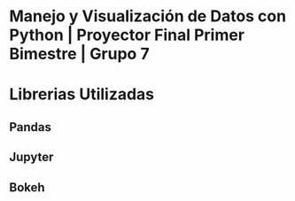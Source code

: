 # Manejo y Visualización de Datos con Python | Proyector Final Primer Bimestre | Grupo 7
# Librerias Utilizadas
## Pandas
## Jupyter
## Bokeh
